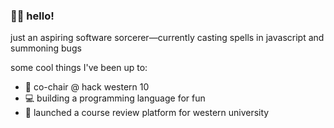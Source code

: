 ### 👋👋 hello!

just an aspiring software sorcerer—currently casting spells in javascript and summoning bugs

some cool things I've been up to:
- 💜 co-chair @ hack western 10
- 💻 building a programming language for fun
- 🚀 launched a course review platform for western university

<!--
**MaazSiddiqi/MaazSiddiqi** is a ✨ _special_ ✨ repository because its `README.md` (this file) appears on your GitHub profile.

Here are some ideas to get you started:

- 🔭 I’m currently working on ...
- 🌱 I’m currently learning ...
- 👯 I’m looking to collaborate on ...
- 🤔 I’m looking for help with ...
- 💬 Ask me about ...
- 📫 How to reach me: ...
- 😄 Pronouns: ...
- ⚡ Fun fact: ...
-->
